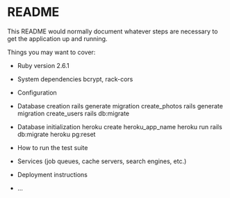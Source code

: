 # README

This README would normally document whatever steps are necessary to get the
application up and running.

Things you may want to cover:

* Ruby version
    2.6.1
* System dependencies
    bcrypt, rack-cors
* Configuration

* Database creation
    rails generate migration create_photos
    rails generate migration create_users
    rails db:migrate
* Database initialization
    heroku create heroku_app_name
    heroku run rails db:migrate
    heroku pg:reset
* How to run the test suite

* Services (job queues, cache servers, search engines, etc.)

* Deployment instructions

* ...
